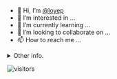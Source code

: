 - 👋 Hi, I’m [@loyep](https://github.com/loyep)
- 👀 I’m interested in ...
- 🌱 I’m currently learning ...
- 💞️ I’m looking to collaborate on ...
- 📫 How to reach me ...

<details>
  <summary>Other info.</summary>
  <br>

<!--START_SECTION:waka-->

```text
TypeScript       1 hr 27 mins    ███████████▒░░░░░░░░░░░░░   45.12 %
JSON             1 hr 11 mins    █████████░░░░░░░░░░░░░░░░   36.56 %
Vue.js           11 mins         █▓░░░░░░░░░░░░░░░░░░░░░░░   06.11 %
Markdown         6 mins          █░░░░░░░░░░░░░░░░░░░░░░░░   03.51 %
JavaScript       5 mins          ▓░░░░░░░░░░░░░░░░░░░░░░░░   02.70 %
GitIgnore file   3 mins          ▒░░░░░░░░░░░░░░░░░░░░░░░░   01.82 %
```

<!--END_SECTION:waka-->

</details>

![visitors](https://visitor-badge.glitch.me/badge?page_id=loyep.loyep)
